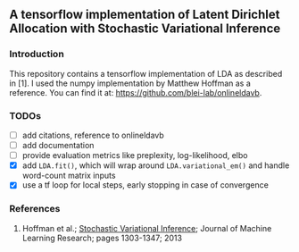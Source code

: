 ## A tensorflow implementation of Latent Dirichlet Allocation with Stochastic Variational Inference
### Introduction
This repository contains a tensorflow implementation of LDA as described in [1]. I used the numpy
implementation by Matthew Hoffman as a reference. You can find it at: https://github.com/blei-lab/onlineldavb.
### TODOs

- [ ] add citations, reference to onlineldavb
- [ ] add documentation
- [ ] provide evaluation metrics like preplexity, log-likelihood, elbo
- [x] add `LDA.fit()`, which will wrap around `LDA.variational_em()` and handle word-count matrix inputs
- [x] use a tf loop for local steps, early stopping in case of convergence
### References
1. Hoffman et al.; [Stochastic Variational Inference](http://jmlr.org/papers/v14/hoffman13a.html); Journal of Machine Learning Research; pages 1303-1347; 2013
